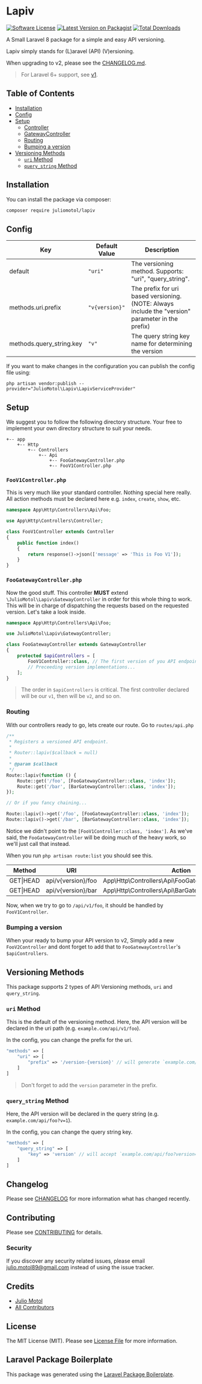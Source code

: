 # Lapiv

[![Software License](https://img.shields.io/badge/license-MIT-brightgreen.svg?style=flat-square)](LICENSE.md)
[![Latest Version on Packagist](https://img.shields.io/packagist/v/juliomotol/lapiv.svg?style=flat-square)](https://packagist.org/packages/juliomotol/lapiv)
[![Total Downloads](https://img.shields.io/packagist/dt/juliomotol/lapiv.svg?style=flat-square)](https://packagist.org/packages/juliomotol/lapiv)

A Small Laravel 8 package for a simple and easy API versioning.

Lapiv simply stands for (L)aravel (API) (V)ersioning.

When upgrading to v2, please see the [CHANGELOG.md](./CHANGELOG.md).

> For Laravel 6+ support, see [v1](https://github.com/juliomotol/lapiv/tree/v2).

## Table of Contents

-   [Installation](#installation)
-   [Config](#config)
-   [Setup](#setup)
    -   [Controller](#foov1controller.php)
    -   [GatewayController](#foogatewaycontroller.php)
    -   [Routing](#routing)
    -   [Bumping a version](#bumping-a-version)
-   [Versioning Methods](#versioning-methods)
    -   [`uri` Method](#uri-method)
    -   [`query_string` Method](#query_string-method)

## Installation

You can install the package via composer:

```bash
composer require juliomotol/lapiv
```

## Config

| Key                      | Default Value  | Description                                                                                       |
| ------------------------ | -------------- | ------------------------------------------------------------------------------------------------- |
| default                  | `"uri"`        | The versioning method. Supports: "uri", "query_string".                                           |
| methods.uri.prefix       | `"v{version}"` | The prefix for uri based versioning. (NOTE: Always include the "version" parameter in the prefix) |
| methods.query_string.key | `"v"`          | The query string key name for determining the version                                             |

If you want to make changes in the configuration you can publish the config file using:

```
php artisan vendor:publish --provider="JulioMotol\Lapiv\LapivServiceProvider"
```

## Setup

We suggest you to follow the following directory structure. Your free to implement your own directory structure to suit your needs.

```
+-- app
    +-- Http
        +-- Controllers
            +-- Api
                +-- FooGatewayController.php
                +-- FooV1Controller.php
```

### `FooV1Controller.php`

This is very much like your standard controller. Nothing special here really. All action methods must be declared here e.g. `index`, `create`, `show`, etc.

```php
namespace App\Http\Controllers\Api\Foo;

use App\Http\Controllers\Controller;

class FooV1Controller extends Controller
{
    public function index()
    {
        return response()->json(['message' => 'This is Foo V1']);
    }
}
```

### `FooGatewayController.php`

Now the good stuff. This controller **MUST** extend `\JulioMotol\Lapiv\GatewayController` in order for this whole thing to work. This will be in charge of dispatching the requests based on the requested version. Let's take a look inside.

```php
namespace App\Http\Controllers\Api\Foo;

use JulioMotol\Lapiv\GatewayController;

class FooGatewayController extends GatewayController
{
    protected $apiControllers = [
        FooV1Controller::class, // The first version of you API endpoint.
        // Preceeding version implementations...
    ];
}
```

> The order in `$apiControllers` is critical. The first controller declared will be our `v1`, then will be `v2`, and so on.

### Routing

With our controllers ready to go, lets create our route. Go to `routes/api.php`

```php
/**
 * Registers a versioned API endpoint.
 *
 * Router::lapiv($callback = null)
 *
 * @param $callback
 */
Route::lapiv(function () {
    Route::get('/foo', [FooGatewayController::class, 'index']);
    Route::get('/bar', [BarGatewayController::class, 'index']);
});

// Or if you fancy chaining...

Route::lapiv()->get('/foo', [FooGatewayController::class, 'index']);
Route::lapiv()->get('/bar', [BarGatewayController::class, 'index']);
```

Notice we didn't point to the `[FooV1Controller::class, 'index']`. As we've said, the `FooGatewayController` will be doing much of the heavy work, so we'll just call that instead.

When you run `php artisan route:list` you should see this.

| Method    | URI                | Action                                              |
| --------- | ------------------ | --------------------------------------------------- |
| GET\|HEAD | api/v{version}/foo | App\Http\Controllers\Api\FooGatewayController@index |
| GET\|HEAD | api/v{version}/bar | App\Http\Controllers\Api\BarGatewayController@index |

Now, when we try to go to `/api/v1/foo`, it should be handled by `FooV1Controller`.

### Bumping a version

When your ready to bump your API version to v2, Simply add a new `FooV2Controller` and dont forget to add that to `FooGatewayController`'s `$apiControllers`.

## Versioning Methods

This package supports 2 types of API Versioning methods, `uri` and `query_string`.

### `uri` Method

This is the default of the versioning method. Here, the API version will be declared in the uri path (e.g. `example.com/api/v1/foo`).

In the config, you can change the prefix for the uri.

```php
"methods" => [
    "uri" => [
        "prefix" => '/version-{version}' // will generate `example.com/api/version-1/foo`
    ]
]
```

> Don't forget to add the `version` parameter in the prefix.

### `query_string` Method

Here, the API version will be declared in the query string (e.g. `example.com/api/foo?v=1`).

In the config, you can change the query string key.

```php
"methods" => [
    "query_string" => [
        "key" => 'version' // will accept `example.com/api/foo?version=1`
    ]
]
```

## Changelog

Please see [CHANGELOG](CHANGELOG.md) for more information what has changed recently.

## Contributing

Please see [CONTRIBUTING](CONTRIBUTING.md) for details.

### Security

If you discover any security related issues, please email julio.motol89@gmail.com instead of using the issue tracker.

## Credits

-   [Julio Motol](https://github.com/juliomotol)
-   [All Contributors](../../contributors)

## License

The MIT License (MIT). Please see [License File](LICENSE.md) for more information.

## Laravel Package Boilerplate

This package was generated using the [Laravel Package Boilerplate](https://laravelpackageboilerplate.com).
